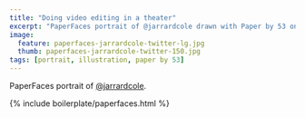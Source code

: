 ```yaml
---
title: "Doing video editing in a theater"
excerpt: "PaperFaces portrait of @jarrardcole drawn with Paper by 53 on an iPad."
image: 
  feature: paperfaces-jarrardcole-twitter-lg.jpg
  thumb: paperfaces-jarrardcole-twitter-150.jpg
tags: [portrait, illustration, paper by 53]
---
```


PaperFaces portrait of [@jarrardcole](http://twitter.com/jarrardcole).

{% include boilerplate/paperfaces.html %}